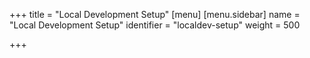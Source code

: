 +++
title = "Local Development Setup"
[menu]
[menu.sidebar]
name = "Local Development Setup"
identifier = "localdev-setup"
weight = 500

+++
